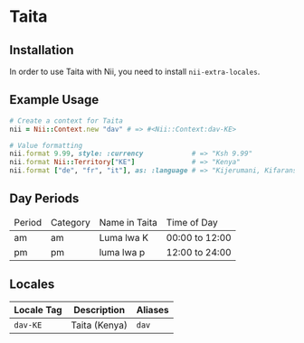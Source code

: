 <!-- This file has been generated. Source: languages/_template.md.erb -->

# Taita

## Installation

In order to use Taita with Nii, you need to install `nii-extra-locales`.

## Example Usage

``` ruby
# Create a context for Taita
nii = Nii::Context.new "dav" # => #<Nii::Context:dav-KE>

# Value formatting
nii.format 9.99, style: :currency            # => "Ksh 9.99"
nii.format Nii::Territory["KE"]              # => "Kenya"
nii.format ["de", "fr", "it"], as: :language # => "Kijerumani, Kifaransa, Kiitaliano"
```

## Day Periods


<table>
  <thead>
    <tr>
      <td>Period</td>
      <td>Category</td>
      <td>Name in Taita</td>
      <td>Time of Day</td>
    </tr>
  </thead>
  <tbody>
    <tr>
      <td>am</td>
      <td>am</td>
      <td>Luma lwa K</td>
      <td>00:00 to 12:00</td>
    </tr>
    <tr>
      <td>pm</td>
      <td>pm</td>
      <td>luma lwa p</td>
      <td>12:00 to 24:00</td>
    </tr>
  </tbody>
</table>



## Locales

<table>
  <thead>
    <tr>
      <th>Locale Tag</th>
      <th>Description</th>
      <th>Aliases</th>
    </tr>
  </thead>
  <tbody>
    <tr>
      <td><code>dav-KE</code></td>
      <td>Taita (Kenya)</td>
      <td><code>dav</code></td>
    </tr>
  </tbody>
</table>

